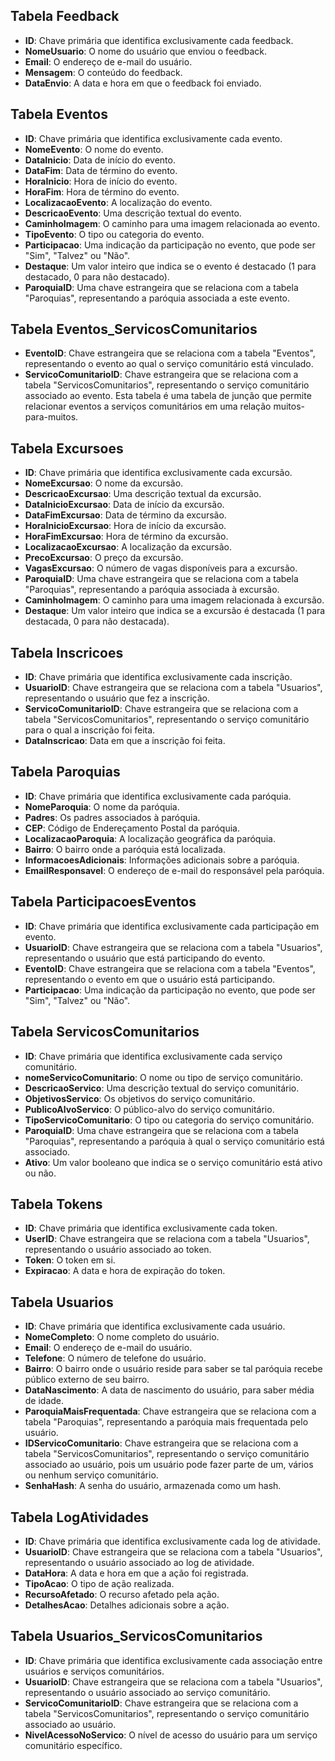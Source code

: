 ## Tabela Feedback
- **ID**: Chave primária que identifica exclusivamente cada feedback.
- **NomeUsuario**: O nome do usuário que enviou o feedback.
- **Email**: O endereço de e-mail do usuário.
- **Mensagem**: O conteúdo do feedback.
- **DataEnvio**: A data e hora em que o feedback foi enviado.

## Tabela Eventos
- **ID**: Chave primária que identifica exclusivamente cada evento.
- **NomeEvento**: O nome do evento.
- **DataInicio**: Data de início do evento.
- **DataFim**: Data de término do evento.
- **HoraInicio**: Hora de início do evento.
- **HoraFim**: Hora de término do evento.
- **LocalizacaoEvento**: A localização do evento.
- **DescricaoEvento**: Uma descrição textual do evento.
- **CaminhoImagem**: O caminho para uma imagem relacionada ao evento.
- **TipoEvento**: O tipo ou categoria do evento.
- **Participacao**: Uma indicação da participação no evento, que pode ser "Sim", "Talvez" ou "Não".
- **Destaque**: Um valor inteiro que indica se o evento é destacado (1 para destacado, 0 para não destacado).
- **ParoquiaID**: Uma chave estrangeira que se relaciona com a tabela "Paroquias", representando a paróquia associada a este evento.

## Tabela Eventos_ServicosComunitarios
- **EventoID**: Chave estrangeira que se relaciona com a tabela "Eventos", representando o evento ao qual o serviço comunitário está vinculado.
- **ServicoComunitarioID**: Chave estrangeira que se relaciona com a tabela "ServicosComunitarios", representando o serviço comunitário associado ao evento. Esta tabela é uma tabela de junção que permite relacionar eventos a serviços comunitários em uma relação muitos-para-muitos.

## Tabela Excursoes
- **ID**: Chave primária que identifica exclusivamente cada excursão.
- **NomeExcursao**: O nome da excursão.
- **DescricaoExcursao**: Uma descrição textual da excursão.
- **DataInicioExcursao**: Data de início da excursão.
- **DataFimExcursao**: Data de término da excursão.
- **HoraInicioExcursao**: Hora de início da excursão.
- **HoraFimExcursao**: Hora de término da excursão.
- **LocalizacaoExcursao**: A localização da excursão.
- **PrecoExcursao**: O preço da excursão.
- **VagasExcursao**: O número de vagas disponíveis para a excursão.
- **ParoquiaID**: Uma chave estrangeira que se relaciona com a tabela "Paroquias", representando a paróquia associada à excursão.
- **CaminhoImagem**: O caminho para uma imagem relacionada à excursão.
- **Destaque**: Um valor inteiro que indica se a excursão é destacada (1 para destacada, 0 para não destacada).

## Tabela Inscricoes
- **ID**: Chave primária que identifica exclusivamente cada inscrição.
- **UsuarioID**: Chave estrangeira que se relaciona com a tabela "Usuarios", representando o usuário que fez a inscrição.
- **ServicoComunitarioID**: Chave estrangeira que se relaciona com a tabela "ServicosComunitarios", representando o serviço comunitário para o qual a inscrição foi feita.
- **DataInscricao**: Data em que a inscrição foi feita.

## Tabela Paroquias
- **ID**: Chave primária que identifica exclusivamente cada paróquia.
- **NomeParoquia**: O nome da paróquia.
- **Padres**: Os padres associados à paróquia.
- **CEP**: Código de Endereçamento Postal da paróquia.
- **LocalizacaoParoquia**: A localização geográfica da paróquia.
- **Bairro**: O bairro onde a paróquia está localizada.
- **InformacoesAdicionais**: Informações adicionais sobre a paróquia.
- **EmailResponsavel**: O endereço de e-mail do responsável pela paróquia.

## Tabela ParticipacoesEventos
- **ID**: Chave primária que identifica exclusivamente cada participação em evento.
- **UsuarioID**: Chave estrangeira que se relaciona com a tabela "Usuarios", representando o usuário que está participando do evento.
- **EventoID**: Chave estrangeira que se relaciona com a tabela "Eventos", representando o evento em que o usuário está participando.
- **Participacao**: Uma indicação da participação no evento, que pode ser "Sim", "Talvez" ou "Não".

## Tabela ServicosComunitarios
- **ID**: Chave primária que identifica exclusivamente cada serviço comunitário.
- **nomeServicoComunitario**: O nome ou tipo de serviço comunitário.
- **DescricaoServico**: Uma descrição textual do serviço comunitário.
- **ObjetivosServico**: Os objetivos do serviço comunitário.
- **PublicoAlvoServico**: O público-alvo do serviço comunitário.
- **TipoServicoComunitario**: O tipo ou categoria do serviço comunitário.
- **ParoquiaID**: Uma chave estrangeira que se relaciona com a tabela "Paroquias", representando a paróquia à qual o serviço comunitário está associado.
- **Ativo**: Um valor booleano que indica se o serviço comunitário está ativo ou não.

## Tabela Tokens
- **ID**: Chave primária que identifica exclusivamente cada token.
- **UserID**: Chave estrangeira que se relaciona com a tabela "Usuarios", representando o usuário associado ao token.
- **Token**: O token em si.
- **Expiracao**: A data e hora de expiração do token.

## Tabela Usuarios
- **ID**: Chave primária que identifica exclusivamente cada usuário.
- **NomeCompleto**: O nome completo do usuário.
- **Email**: O endereço de e-mail do usuário.
- **Telefone**: O número de telefone do usuário.
- **Bairro**: O bairro onde o usuário reside para saber se tal paróquia recebe público externo de seu bairro.
- **DataNascimento**: A data de nascimento do usuário, para saber média de idade.
- **ParoquiaMaisFrequentada**: Chave estrangeira que se relaciona com a tabela "Paroquias", representando a paróquia mais frequentada pelo usuário.
- **IDServicoComunitario**: Chave estrangeira que se relaciona com a tabela "ServicosComunitarios", representando o serviço comunitário associado ao usuário, pois um usuário pode fazer parte de um, vários ou nenhum serviço comunitário.
- **SenhaHash**: A senha do usuário, armazenada como um hash.


## Tabela LogAtividades
- **ID**: Chave primária que identifica exclusivamente cada log de atividade.
- **UsuarioID**: Chave estrangeira que se relaciona com a tabela "Usuarios", representando o usuário associado ao log de atividade.
- **DataHora**: A data e hora em que a ação foi registrada.
- **TipoAcao**: O tipo de ação realizada.
- **RecursoAfetado**: O recurso afetado pela ação.
- **DetalhesAcao**: Detalhes adicionais sobre a ação.

## Tabela Usuarios_ServicosComunitarios
- **ID**: Chave primária que identifica exclusivamente cada associação entre usuários e serviços comunitários.
- **UsuarioID**: Chave estrangeira que se relaciona com a tabela "Usuarios", representando o usuário associado ao serviço comunitário.
- **ServicoComunitarioID**: Chave estrangeira que se relaciona com a tabela "ServicosComunitarios", representando o serviço comunitário associado ao usuário.
- **NivelAcessoNoServico**: O nível de acesso do usuário para um serviço comunitário específico.


